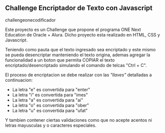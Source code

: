 ## Challenge Encriptador de Texto con Javascript
challengeonecodificador

Este proyecto es un Challenge que propone el programa ONE Next Education de Oracle +  Alura.
Dicho proyecto esta realizado en HTML, CSS y Javascript.

Teniendo como pauta que el texto ingresado sea encriptado y este mismo se pueda desencriptar manteniendo el texto origina, ademas agregar la funcionalidad a un boton que permita COPIAR el texto encriptado/desencriptado simulando el comando de telcas "Ctrl + C".

El proceso de encriptacion se debe realizar con las <i>"llaves"</i> detalladas a continuacion:
<ul>
<li>La letra "e" es convertida para "enter"</li>
<li>La letra "i" es convertida para "imes"</li>
<li>La letra "a" es convertida para "ai"</li>
<li>La letra "o" es convertida para "ober"</li>
<li>La letra "u" es convertida para "ufat"</li>
</ul>

Y tambien contener ciertas validaciones como que no acepte acentos ni letras mayusculas y o caracteres especiales.
